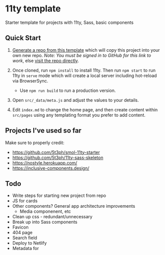 # 11ty template
Starter template for projects with 11ty, Sass, basic components

## Quick Start

1. [Generate a repo from this template](https://github.com/ahart14/template/generate) which will copy this project into your own new repo. _Note: You must be signed in to GitHub for this link to work_, else [visit the repo directly](https://github.com/ahart14/template/).

1. Once cloned, run `npm install` to install 11ty. Then run `npm start` to run 11ty in `serve` mode which will create a local server including hot-reload via BrowserSync.

   - Use `npm run build` to run a production version.

1. Open `src/_data/meta.js` and adjust the values to your details.

1. Edit `index.md` to change the home page, and then create content within `src/pages` using any templating format you prefer to add content.

## Projects I've used so far
Make sure to properly credit:
- https://github.com/5t3ph/smol-11ty-starter
- https://github.com/5t3ph/11ty-sass-skeleton
- https://nostyle.herokuapp.com/
- https://inclusive-components.design/

## Todo 
- Write steps for starting new project from repo
- JS for cards
- Other components? General app architecture improvements
  - Media componenent, etc 
- Clean up css - redundant/unnecessary
- Break up into Sass components
- Favicon
- 404 page
- Search field
- Deploy to Netlify
- Metadata for <head>


